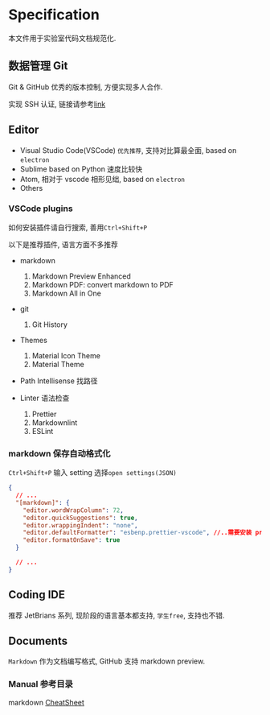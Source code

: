 # Specification

本文件用于实验室代码文档规范化.

## 数据管理 Git

Git & GitHub 优秀的版本控制, 方便实现多人合作.

实现 SSH 认证, 链接请参考[link](https://help.github.com/cn/github/authenticating-to-github/generating-a-new-ssh-key-and-adding-it-to-the-ssh-agent)

## Editor

- Visual Studio Code(VSCode) `优先推荐`, 支持对比算最全面, based on `electron`
- Sublime based on Python 速度比较快
- Atom, 相对于 vscode 相形见绌, based on `electron`
- Others

### VSCode plugins

如何安装插件请自行搜索, 善用`Ctrl+Shift+P`

以下是推荐插件, 语言方面不多推荐

- markdown

  1. Markdown Preview Enhanced
  2. Markdown PDF: convert markdown to PDF
  3. Markdown All in One

- git

  1. Git History

- Themes

  1. Material Icon Theme
  2. Material Theme

- Path Intellisense 找路径

- Linter 语法检查
  1. Prettier
  2. Markdownlint
  3. ESLint

### markdown 保存自动格式化

`Ctrl+Shift+P` 输入 setting 选择`open settings(JSON)`

```json
{
  // ...
  "[markdown]": {
    "editor.wordWrapColumn": 72,
    "editor.quickSuggestions": true,
    "editor.wrappingIndent": "none",
    "editor.defaultFormatter": "esbenp.prettier-vscode", //..需要安装 prettier formatter
    "editor.formatOnSave": true
  }

  // ...
}
```

## Coding IDE

推荐 JetBrians 系列, 现阶段的语言基本都支持, `学生free`, 支持也不错.

## Documents

`Markdown` 作为文档编写格式, GitHub 支持 markdown preview.

### Manual 参考目录

markdown [CheatSheet](CheatSheet)

[cheatsheet]: https://github.com/adam-p/markdown-here/wiki/Markdown-Cheatsheet
